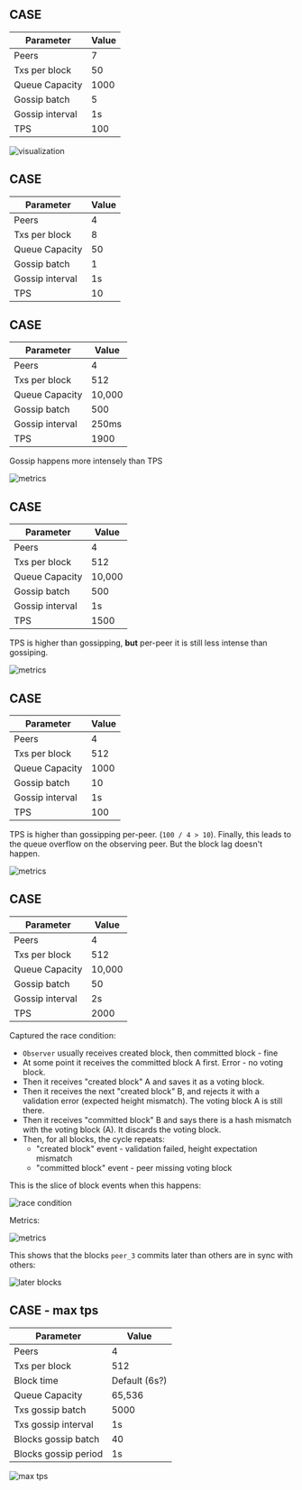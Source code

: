## CASE

| Parameter       | Value |
| --------------- | ----- |
| Peers           | 7     |
| Txs per block   | 50    |
| Queue Capacity  | 1000  |
| Gossip batch    | 5     |
| Gossip interval | 1s    |
| TPS             | 100   |

![visualization](./vis_4.svg)

## CASE

| Parameter       | Value |
| --------------- | ----- |
| Peers           | 4     |
| Txs per block   | 8     |
| Queue Capacity  | 50    |
| Gossip batch    | 1     |
| Gossip interval | 1s    |
| TPS             | 10    |

## CASE

| Parameter       | Value  |
| --------------- | ------ |
| Peers           | 4      |
| Txs per block   | 512    |
| Queue Capacity  | 10,000 |
| Gossip batch    | 500    |
| Gossip interval | 250ms  |
| TPS             | 1900   |

Gossip happens more intensely than TPS

![metrics](./vis_5.svg)

## CASE

| Parameter       | Value  |
| --------------- | ------ |
| Peers           | 4      |
| Txs per block   | 512    |
| Queue Capacity  | 10,000 |
| Gossip batch    | 500    |
| Gossip interval | 1s     |
| TPS             | 1500   |

TPS is higher than gossipping, **but** per-peer it is still less intense than gossiping.

![metrics](./vis_6.svg)

## CASE

| Parameter       | Value |
| --------------- | ----- |
| Peers           | 4     |
| Txs per block   | 512   |
| Queue Capacity  | 1000  |
| Gossip batch    | 10    |
| Gossip interval | 1s    |
| TPS             | 100   |

TPS is higher than gossipping per-peer. (`100 / 4 > 10`). Finally, this leads to the queue overflow on the observing
peer. But the block lag doesn't happen.

![metrics](./vis_7.svg)

## CASE

| Parameter       | Value  |
| --------------- | ------ |
| Peers           | 4      |
| Txs per block   | 512    |
| Queue Capacity  | 10,000 |
| Gossip batch    | 50     |
| Gossip interval | 2s     |
| TPS             | 2000   |

Captured the race condition:

- `Observer` usually receives created block, then committed block - fine
- At some point it receives the committed block A first. Error - no voting block.
- Then it receives "created block" A and saves it as a voting block.
- Then it receives the next "created block" B, and rejects it with a validation error (expected height mismatch). The
  voting block A is still there.
- Then it receives "committed block" B and says there is a hash mismatch with the voting block (A). It discards the
  voting block.
- Then, for all blocks, the cycle repeats:
  - "created block" event - validation failed, height expectation mismatch
  - "committed block" event - peer missing voting block

This is the slice of block events when this happens:

![race condition](./vis_race_2.svg)

Metrics:

![metrics](./vis_race_metrics.svg)

This shows that the blocks `peer_3` commits later than others are in sync with others:

![later blocks](./vis_later_blocks.svg)

## CASE - max tps

| Parameter            | Value         |
| -------------------- | ------------- |
| Peers                | 4             |
| Txs per block        | 512           |
| Block time           | Default (6s?) |
| Queue Capacity       | 65,536        |
| Txs gossip batch     | 5000          |
| Txs gossip interval  | 1s            |
| Blocks gossip batch  | 40            |
| Blocks gossip period | 1s            |

![max tps](./vis_max_tps.svg)
